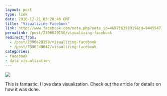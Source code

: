 ```yaml
---
layout: post
type: link
date: 2010-12-21 03:28:46 GMT
title: "Visualizing Facebook"
link: http://www.facebook.com/note.php?note_id=469716398919&id=9445547199
permalink: /post/2396629158/visualizing-facebook
redirect_from: 
  - /post/2396629158/visualizing-facebook
  - /post/2396349042/visualizing-facebook
categories:
- facebook
- data visualization
---
```

<img src="http://sphotos.ak.fbcdn.net/hphotos-ak-snc4/hs1382.snc4/163413_479288597199_9445547199_5658562_14158417_n.jpg"/>

This is fantastic; I love data visualization. Check out the article for details on how it was done.

